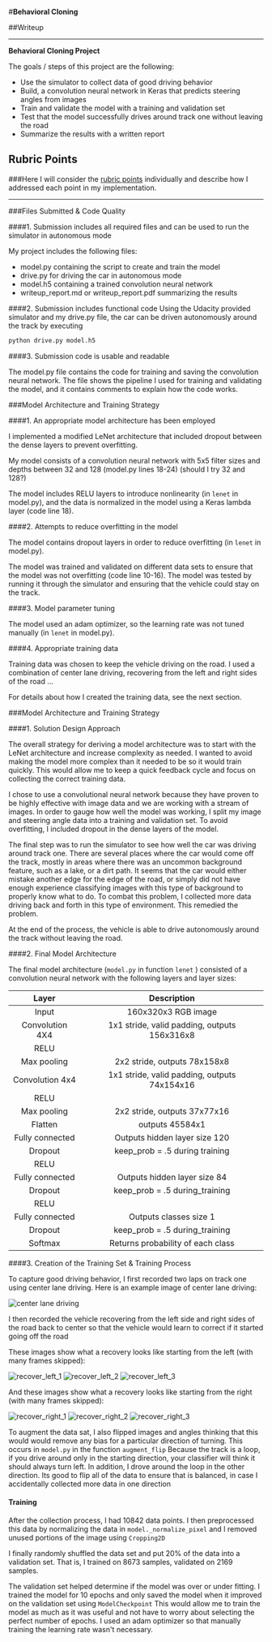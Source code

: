 #**Behavioral Cloning** 

##Writeup

---

**Behavioral Cloning Project**

The goals / steps of this project are the following:
* Use the simulator to collect data of good driving behavior
* Build, a convolution neural network in Keras that predicts steering angles from images
* Train and validate the model with a training and validation set
* Test that the model successfully drives around track one without leaving the road
* Summarize the results with a written report


[//]: # (Image References)

[image1]: ./examples/placeholder.png "Model Visualization"
[image2]: ./examples/placeholder.png "Grayscaling"
[image3]: ./examples/placeholder_small.png "Recovery Image"
[image4]: ./examples/placeholder_small.png "Recovery Image"
[image5]: ./examples/placeholder_small.png "Recovery Image"
[image6]: ./examples/placeholder_small.png "Normal Image"
[image7]: ./examples/placeholder_small.png "Flipped Image"

[center_lane_driving]: ./writeup_images/center_lane_driving.jpg
[recover_left_1]: ./writeup_images/recover_left_1.jpg
[recover_left_2]: ./writeup_images/recover_left_2.jpg
[recover_left_3]: ./writeup_images/recover_left_3.jpg
[recover_right_1]: ./writeup_images/recover_right_1.jpg
[recover_right_2]: ./writeup_images/recover_right_2.jpg
[recover_right_3]: ./writeup_images/recover_right_3.jpg

## Rubric Points
###Here I will consider the [rubric points](https://review.udacity.com/#!/rubrics/432/view) individually and describe how I addressed each point in my implementation.  

---
###Files Submitted & Code Quality

####1. Submission includes all required files and can be used to run the simulator in autonomous mode

My project includes the following files:
* model.py containing the script to create and train the model
* drive.py for driving the car in autonomous mode
* model.h5 containing a trained convolution neural network 
* writeup_report.md or writeup_report.pdf summarizing the results

####2. Submission includes functional code
Using the Udacity provided simulator and my drive.py file, the car can be driven autonomously around the track by executing 
```sh
python drive.py model.h5
```

####3. Submission code is usable and readable

The model.py file contains the code for training and saving the convolution neural network. The file shows the pipeline I used for training and validating the model, and it contains comments to explain how the code works.

###Model Architecture and Training Strategy

####1. An appropriate model architecture has been employed

I implemented a modified LeNet architecture that included dropout between the dense layers to prevent overfitting.

My model consists of a convolution neural network with 5x5 filter sizes and depths between 32 and 128 (model.py lines 18-24)  (should I try 32 and 128?)

The model includes RELU layers to introduce nonlinearity (in `lenet` in model.py), and the data is normalized in the model using a Keras lambda layer (code line 18). 

####2. Attempts to reduce overfitting in the model

The model contains dropout layers in order to reduce overfitting (in `lenet` in model.py). 

The model was trained and validated on different data sets to ensure that the model was not overfitting (code line 10-16). 
The model was tested by running it through the simulator and ensuring that the vehicle could stay on the track.

####3. Model parameter tuning

The model used an adam optimizer, so the learning rate was not tuned manually (in `lenet` in model.py).

####4. Appropriate training data

Training data was chosen to keep the vehicle driving on the road. I used a combination of center lane driving, recovering from the left and right sides of the road ... 

For details about how I created the training data, see the next section. 

###Model Architecture and Training Strategy

####1. Solution Design Approach

The overall strategy for deriving a model architecture was to start with the LeNet architecture and increase complexity as needed.
I wanted to avoid making the model more complex than it needed to be so it would train quickly. 
This would allow me to keep a quick feedback cycle and focus on collecting the correct training data.

I chose to use a convolutional neural network because they have proven to be highly effective with image data and we are working with a stream of images.
In order to gauge how well the model was working, I split my image and steering angle data into a training and validation set. 
To avoid overfitting, I included dropout in the dense layers of the model.

The final step was to run the simulator to see how well the car was driving around track one. 
There are several places where the car would come off the track, mostly in areas where there was an uncommon background feature,
such as a lake, or a dirt path. It seems that the car would either mistake another edge for the edge of the road, or simply did not have
enough experience classifying images with this type of background to properly know what to do. To combat this problem,
I collected more data driving back and forth in this type of environment. This remedied the problem.

At the end of the process, the vehicle is able to drive autonomously around the track without leaving the road.

####2. Final Model Architecture

The final model architecture (`model.py` in function `lenet` ) 
consisted of a convolution neural network with the following layers and layer sizes:

| Layer         		|     Description	        					| 
|:---------------------:|:---------------------------------------------:| 
| Input         		| 160x320x3 RGB image   					    | 
| Convolution 4X4     	| 1x1 stride, valid padding, outputs 156x316x8 	|
| RELU					|												|
| Max pooling	      	| 2x2 stride,  outputs 78x158x8  				|
| Convolution 4x4	    | 1x1 stride, valid padding, outputs 74x154x16  |
| RELU					|												|
| Max pooling	      	| 2x2 stride,  outputs 37x77x16  				|
| Flatten               | outputs 45584x1                               |
| Fully connected		| Outputs hidden layer size 120        	        |
| Dropout               | keep_prob = .5 during training                |
| RELU                  |                                               |
| Fully connected		| Outputs hidden layer size 84        			|
| Dropout               | keep_prob = .5 during_training                |
| RELU                  |                                               |
| Fully connected		| Outputs classes size 1        				|
| Dropout               | keep_prob = .5 during_training                |
| Softmax				| Returns probability of each class        		|


####3. Creation of the Training Set & Training Process

To capture good driving behavior, I first recorded two laps on track one using center lane driving. Here is an example image of center lane driving:

![center lane driving][center_lane_driving]

I then recorded the vehicle recovering from the left side and right sides of the road back to center so that the vehicle would learn to correct if it started going off the road

These images show what a recovery looks like starting from the left (with many frames skipped):

![recover_left_1][recover_left_1]
![recover_left_2][recover_left_2]
![recover_left_3][recover_left_3]

And these images show what a recovery looks like starting from the right (with many frames skipped):

![recover_right_1][recover_right_1]
![recover_right_2][recover_right_2]
![recover_right_3][recover_right_3]

To augment the data sat, I also flipped images and angles thinking that this would would remove any bias for a particular direction of turning.
This occurs in `model.py` in the function `augment_flip`
Because the track is a loop, if you drive around only in the starting direction, your classifier will think it should always turn left. In addition,
I drove around the loop in the other direction.
Its good to flip all of the data to ensure that is balanced, in case I accidentally collected more data in one direction

#### Training

After the collection process, I had 10842 data points. 
I then preprocessed this data by normalizing the data in `model._normalize_pixel`
and I removed unused portions of the image using `Cropping2D`

I finally randomly shuffled the data set and put 20% of the data into a validation set. 
That is, I trained on 8673 samples, validated on 2169 samples.

The validation set helped determine if the model was over or under fitting. 
I trained the model for 10 epochs and only saved the model when it improved on the validation set using `ModelCheckpoint`
This would allow me to train the model as much as it was useful and not have to worry about selecting the perfect number of epochs.
I used an adam optimizer so that manually training the learning rate wasn't necessary.
